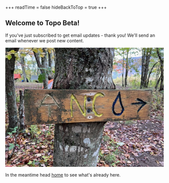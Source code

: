 +++
readTime = false
hideBackToTop = true
+++

## Welcome to Topo Beta!

If you've just subscribed to get email updates - thank you! We'll send an email whenever we post new content.

![nc sign](nc-sign.jpeg#small)

In the meantime head [home](/) to see what's already here.
